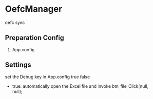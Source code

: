 # OefcManager
oefc sync

## Preparation Config

1. App.config

## Settings

set the Debug key in App.config true false
- true: automatically open the Excel file and invoke btn_file_Click(null, null);
